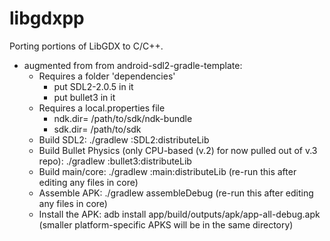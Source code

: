 # libgdxpp
Porting portions of LibGDX to C/C++.

* augmented from from android-sdl2-gradle-template:
  * Requires a folder 'dependencies'
    * put SDL2-2.0.5 in it
    * put bullet3 in it
  * Requires a local.properties file
    * ndk.dir= /path/to/sdk/ndk-bundle
    * sdk.dir= /path/to/sdk
  * Build SDL2: ./gradlew :SDL2:distributeLib
  * Build Bullet Physics (only CPU-based (v.2) for now pulled out of v.3 repo): ./gradlew :bullet3:distributeLib
  * Build main/core: ./gradlew :main:distributeLib (re-run this after editing any files in core)
  * Assemble APK: ./gradlew assembleDebug (re-run this after editing any files in core)
  * Install the APK: adb install app/build/outputs/apk/app-all-debug.apk (smaller platform-specific APKS will be in the same directory)
